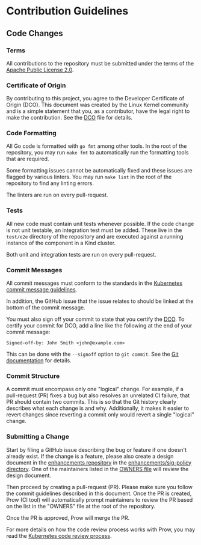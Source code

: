 # Contribution Guidelines

## Code Changes

### Terms

All contributions to the repository must be submitted under the terms of the
[Apache Public License 2.0](https://www.apache.org/licenses/LICENSE-2.0).

### Certificate of Origin

By contributing to this project, you agree to the Developer Certificate of Origin (DCO). This document was created by
the Linux Kernel community and is a simple statement that you, as a contributor, have the legal right to make the
contribution. See the [DCO](https://github.com/open-cluster-management/community/blob/main/DCO) file for details.

### Code Formatting

All Go code is formatted with `go fmt` among other tools. In the root of the repository, you may run `make fmt` to
automatically run the formatting tools that are required.

Some formatting issues cannot be automatically fixed and these issues are flagged by various linters. You may run
`make lint` in the root of the repository to find any linting errors.

The linters are run on every pull-request.

### Tests

All new code must contain unit tests whenever possible. If the code change is not unit testable, an integration test
must be added. These live in the `test/e2e` directory of the repository and are executed against a running instance of
the component in a Kind cluster.

Both unit and integration tests are run on every pull-request.

### Commit Messages

All commit messages must conform to the standards in the
[Kubernetes commit message guidelines](https://github.com/kubernetes/community/blob/master/contributors/guide/pull-requests.md#commit-message-guidelines).

In addition, the GitHub issue that the issue relates to should be linked at the bottom of the commit message.

You must also sign off your commit to state that you certify the
[DCO](https://github.com/open-cluster-management/community/blob/main/DCO). To certify your commit for DCO, add a line
like the following at the end of your commit message:

```
Signed-off-by: John Smith <john@example.com>
```

This can be done with the `--signoff` option to `git commit`. See the
[Git documentation](https://git-scm.com/docs/git-commit#Documentation/git-commit.txt--s) for details.

### Commit Structure

A commit must encompass only one "logical" change. For example, if a pull-request (PR) fixes a bug but also resolves an
unrelated CI failure, that PR should contain two commits. This is so that the Git history clearly describes what each
change is and why. Additionally, it makes it easier to revert changes since reverting a commit only would revert a
single "logical" change.

### Submitting a Change

Start by filing a GitHub issue describing the bug or feature if one doesn't already exist. If the change is a feature,
please also create a design document in the
[enhancements repository](https://github.com/open-cluster-management-io/enhancements) in the
[enhancements/sig-policy directory](https://github.com/open-cluster-management-io/enhancements/tree/main/enhancements/sig-policy).
One of the maintainers listed in the
[OWNERS file](https://github.com/open-cluster-management-io/enhancements/blob/main/enhancements/sig-policy/OWNERS) will
review the design document.

Then proceed by creating a pull-request (PR). Please make sure you follow the commit guidelines described in this
document. Once the PR is created, Prow (CI tool) will automatically prompt maintainers to review the PR based on the
list in the "OWNERS" file at the root of the repository.

Once the PR is approved, Prow will merge the PR.

For more details on how the code review process works with Prow, you may read the
[Kubernetes code review process](https://github.com/kubernetes/community/blob/master/contributors/guide/owners.md#the-code-review-process).
